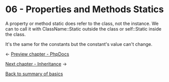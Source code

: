 06 - Properties and Methods Statics
===============================

A property or method static does refer to the class, not the instance. We can to call it with ClassName::Static outside the class or self::Static inside the class.

It's the same for the constants but the constant's value can't change.


<- [Preview chapter - PhpDocs](https://github.com/gael-damour/php-oriented-object-learning/tree/master/Basics/05-PhpDocs)

[Next chapter - Inheritance](https://github.com/gael-damour/php-oriented-object-learning/tree/master/Basics/07-Inheritance) ->

[Back to summary of basics](https://github.com/gael-damour/php-oriented-object-learning/tree/master/Basics)